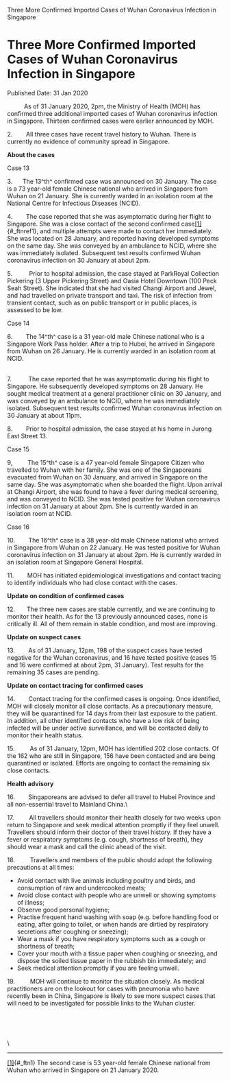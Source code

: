 Three More Confirmed Imported Cases of Wuhan Coronavirus Infection in
Singapore

Three More Confirmed Imported Cases of Wuhan Coronavirus Infection in Singapore
===============================================================================

Published Date: 31 Jan 2020

          As of 31 January 2020, 2pm, the Ministry of Health (MOH) has
confirmed three additional imported cases of Wuhan coronavirus infection
in Singapore. Thirteen confirmed cases were earlier announced by MOH.

2.        All three cases have recent travel history to Wuhan. There is
currently no evidence of community spread in Singapore.

**About the cases**

Case 13

3.      The 13^th^ confirmed case was announced on 30 January. The case
is a 73 year-old female Chinese national who arrived in Singapore from
Wuhan on 21 January. She is currently warded in an isolation room at the
National Centre for Infectious Diseases (NCID).

4.        The case reported that she was asymptomatic during her flight
to Singapore. She was a close contact of the second confirmed
case[\[1\]](#_ftn1){#_ftnref1}, and multiple attempts were made to
contact her immediately. She was located on 28 January, and reported
having developed symptoms on the same day. She was conveyed by an
ambulance to NCID, where she was immediately isolated. Subsequent test
results confirmed Wuhan coronavirus infection on 30 January at about
2pm.

5.          Prior to hospital admission, the case stayed at ParkRoyal
Collection Pickering (3 Upper Pickering Street) and Oasia Hotel Downtown
(100 Peck Seah Street). She indicated that she had visited Changi
Airport and Jewel, and had travelled on private transport and taxi. The
risk of infection from transient contact, such as on public transport or
in public places, is assessed to be low.

Case 14

6.        The 14^th^ case is a 31 year-old male Chinese national who is
a Singapore Work Pass holder. After a trip to Hubei, he arrived in
Singapore from Wuhan on 26 January. He is currently warded in an
isolation room at NCID.

\
7.          The case reported that he was asymptomatic during his flight
to Singapore. He subsequently developed symptoms on 28 January. He
sought medical treatment at a general practitioner clinic on 30 January,
and was conveyed by an ambulance to NCID, where he was immediately
isolated. Subsequent test results confirmed Wuhan coronavirus infection
on 30 January at about 11pm.

8.        Prior to hospital admission, the case stayed at his home in
Jurong East Street 13.

Case 15

9,         The 15^th^ case is a 47 year-old female Singapore Citizen who
travelled to Wuhan with her family. She was one of the Singaporeans
evacuated from Wuhan on 30 January, and arrived in Singapore on the same
day. She was asymptomatic when she boarded the flight. Upon arrival at
Changi Airport, she was found to have a fever during medical screening,
and was conveyed to NCID. She was tested positive for Wuhan coronavirus
infection on 31 January at about 2pm. She is currently warded in an
isolation room at NCID.

Case 16

10.        The 16^th^ case is a 38 year-old male Chinese national who
arrived in Singapore from Wuhan on 22 January. He was tested positive
for Wuhan coronavirus infection on 31 January at about 2pm. He is
currently warded in an isolation room at Singapore General Hospital.

11.        MOH has initiated epidemiological investigations and contact
tracing to identify individuals who had close contact with the cases.

**Update on condition of confirmed cases**

12.       The three new cases are stable currently, and we are
continuing to monitor their health. As for the 13 previously announced
cases, none is critically ill. All of them remain in stable condition,
and most are improving. 

**Update on suspect cases**

13.        As of 31 January, 12pm, 198 of the suspect cases have tested
negative for the Wuhan coronavirus, and 16 have tested positive (cases
15 and 16 were confirmed at about 2pm, 31 January). Test results for the
remaining 35 cases are pending.

**Update on contact tracing for confirmed cases**

14.        Contact tracing for the confirmed cases is ongoing. Once
identified, MOH will closely monitor all close contacts. As a
precautionary measure, they will be quarantined for 14 days from their
last exposure to the patient. In addition, all other identified contacts
who have a low risk of being infected will be under active surveillance,
and will be contacted daily to monitor their health status.

15.         As of 31 January, 12pm, MOH has identified 202 close
contacts. Of the 162 who are still in Singapore, 156 have been contacted
and are being quarantined or isolated. Efforts are ongoing to contact
the remaining six close contacts.

**Health advisory**

16.        Singaporeans are advised to defer all travel to Hubei
Province and all non-essential travel to Mainland China.\

17.         All travellers should monitor their health closely for two
weeks upon return to Singapore and seek medical attention promptly if
they feel unwell. Travellers should inform their doctor of their travel
history. If they have a fever or respiratory symptoms (e.g. cough,
shortness of breath), they should wear a mask and call the clinic ahead
of the visit.

18.         Travellers and members of the public should adopt the
following precautions at all times:

-   Avoid contact with live animals including poultry and birds, and
    consumption of raw and undercooked meats;
-   Avoid close contact with people who are unwell or showing symptoms
    of illness;
-   Observe good personal hygiene;
-   Practise frequent hand washing with soap (e.g. before handling food
    or eating, after going to toilet, or when hands are dirtied by
    respiratory secretions after coughing or sneezing);
-   Wear a mask if you have respiratory symptoms such as a cough or
    shortness of breath;
-   Cover your mouth with a tissue paper when coughing or sneezing, and
    dispose the soiled tissue paper in the rubbish bin immediately; and
-   Seek medical attention promptly if you are feeling unwell.

19.         MOH will continue to monitor the situation closely. As
medical practitioners are on the lookout for cases with pneumonia who
have recently been in China, Singapore is likely to see more suspect
cases that will need to be investigated for possible links to the Wuhan
cluster.

 

 

<div>

\

------------------------------------------------------------------------

<div id="ftn1">

</div>

</div>

[\[1\]](#_ftnref1){#_ftn1} The second case is 53 year-old female Chinese
national from Wuhan who arrived in Singapore on 21 January 2020.
